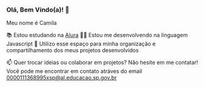 ### Olá, Bem Vindo(a)! 👋

Meu nome é Camila

📚 Estou estudando na [Alura](https://www.alura.com.br)
👨‍💻 Estou me desenvolvendo na linguagem Javascript
🔭 Utilizo esse espaço para minha organização e compartilhamento dos meus projetos desenvolvidos

📫 Quer trocar ideias ou colaborar em projetos? Não hesite em me contatar! Você pode me encontrar em contato atráves do email 0000111368995xsp@al.educacao.sp.gov.br

